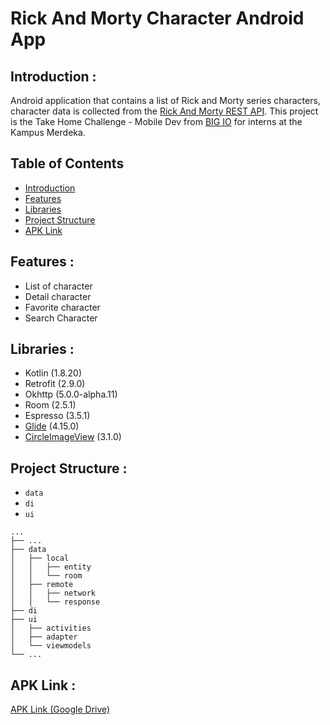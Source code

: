 # Rick And Morty Character Android App

## <a name="introduction"></a> Introduction :
Android application that contains a list of Rick and Morty series characters, character data is collected from the [Rick And Morty REST API](https://rickandmortyapi.com/documentation/). This project is the Take Home Challenge - Mobile Dev from [BIG IO](https://www.bigio.id/) for interns at the Kampus Merdeka.

## Table of Contents

- [Introduction](#introduction)
- [Features](#features)
- [Libraries](#libraries)
- [Project Structure](#project-structures)
- [APK Link](#apk-link)

## <a name="features"></a> Features :
- List of character
- Detail character
- Favorite character
- Search Character

## <a name="libraries"></a> Libraries :
- Kotlin (1.8.20)
- Retrofit (2.9.0)
- Okhttp (5.0.0-alpha.11)
- Room (2.5.1)
- Espresso (3.5.1)
- [Glide](https://github.com/bumptech/glide.git) (4.15.0)
- [CircleImageView](https://github.com/hdodenhof/CircleImageView.git) (3.1.0)

## <a name="project-structures"></a> Project Structure :
* `data`
* `di`
* `ui`
```
...
├── ...
├── data                    
│   ├── local               
│   │   ├── entity          
│   │   └── room            
│   ├── remote              
│   │   ├── network         
│   │   └── response        
├── di                      
├── ui                      
│   ├── activities          
│   ├── adapter             
│   └── viewmodels          
└── ...
```

## <a name="apk-link"></a> APK Link :
[APK Link (Google Drive)](https://drive.google.com/drive/folders/1Ol2yc-TvM21t5VRpytBMFy3sm1_t_Fap?usp=sharing)
